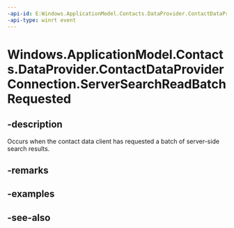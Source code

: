 ```yaml
---
-api-id: E:Windows.ApplicationModel.Contacts.DataProvider.ContactDataProviderConnection.ServerSearchReadBatchRequested
-api-type: winrt event
---
```


<!-- Event syntax
public event Windows.Foundation.TypedEventHandler ServerSearchReadBatchRequested<Windows.ApplicationModel.Contacts.DataProvider.ContactDataProviderConnection,  Windows.ApplicationModel.Contacts.DataProvider.ContactListServerSearchReadBatchRequestEventArgs>
-->

# Windows.ApplicationModel.Contacts.DataProvider.ContactDataProviderConnection.ServerSearchReadBatchRequested

## -description
Occurs when the contact data client has requested a batch of server-side search results.

## -remarks

## -examples

## -see-also

